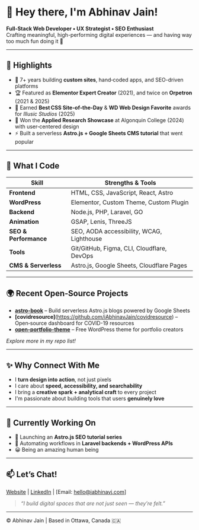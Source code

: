 # 👋 Hey there, I'm Abhinav Jain!

**Full‑Stack Web Developer • UX Strategist • SEO Enthusiast**  
Crafting meaningful, high-performing digital experiences — and having way too much fun doing it 🚀  

---

## 🌟 Highlights

- 💼 7+ years building **custom sites**, hand‑coded apps, and SEO-driven platforms  
- 🏆 Featured as **Elementor Expert Creator** (2021), and twice on **Orpetron** (2021 & 2025)  
- 🥇 Earned **Best CSS Site‑of‑the‑Day** & **WD Web Design Favorite** awards for *Illusic Studios* (2025)  
- 🎯 Won the **Applied Research Showcase** at Algonquin College (2024) with user‑centered design  
- ⚡ Built a serverless **Astro.js + Google Sheets CMS tutorial** that went popular  

---

## 🧠 What I Code

| Skill                  | Strengths & Tools                          |
|------------------------|--------------------------------------------|
| **Frontend**           | HTML, CSS, JavaScript, React, Astro |
| **WordPress**          | Elementor, Custom Theme, Custom Plugin |
| **Backend**            | Node.js, PHP, Laravel, GO         |
| **Animation**          | GSAP,  Lenis, ThreeJS                             |
| **SEO & Performance**  | SEO, AODA accessibility, WCAG, Lighthouse          |
| **Tools**              | Git/GitHub, Figma, CLI, Cloudflare, DevOps |
| **CMS & Serverless**   | Astro.js, Google Sheets, Cloudflare Pages   |

---

## 🌍 Recent Open‑Source Projects

- **[astro-book](https://github.com/iAbhinavJain/astro-book)** – Build serverless Astro.js blogs powered by Google Sheets  
- **[covidresource]**(https://github.com/iAbhinavJain/covidresource) – Open‑source dashboard for COVID-19 resources  
- **[open-portfolio-theme](https://github.com/iAbhinavJain/open-portfolio-theme)** – Free WordPress theme for portfolio creators  

*Explore more in my repo list!*

---

## ✨ Why Connect With Me

- I **turn design into action**, not just pixels  
- I care about **speed, accessibility, and searchability**  
- I bring a **creative spark + analytical craft** to every project  
- I'm passionate about building tools that users **genuinely love**

---

## 🔭 Currently Working On

- 🚀 Launching an **Astro.js SEO tutorial series**  
- 🔁 Automating workflows in **Laravel backends + WordPress APIs**
- 😀 Being an amazing human being

---

## 📫 Let’s Chat!

[Website](https://iabhinavj.com) | [LinkedIn](https://www.linkedin.com/in/iamabhinav-jain/) | [Email: hello@iabhinavj.com]

> *“I build digital spaces that are not just seen — they’re felt.”*

---

© Abhinav Jain | Based in Ottawa, Canada 🇨🇦  

